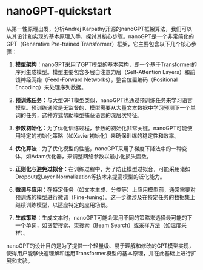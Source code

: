 # nanoGPT-quickstart

从第一性原理出发，分析Andrej Karpathy开源的nanoGPT框架算法，我们可以从其设计和实现的基本原理入手，探讨其核心步骤。nanoGPT是一个非常简化的GPT（Generative Pre-trained Transformer）框架，它主要包含以下几个核心步骤：

1. **模型架构**：nanoGPT采用了GPT模型的基本架构，即一个基于Transformer的序列生成模型。模型主要包含多层自注意力层（Self-Attention Layers）和前馈神经网络（Feed-Forward Networks），整合位置编码（Positional Encoding）来处理序列数据。

2. **预训练任务**：与大型GPT模型类似，nanoGPT也通过预训练任务来学习语言模型。预训练通常是无监督的，模型需要从大量文本数据中学习预测下一个单词的任务，这种方式帮助模型捕获语言的深层次特征。

3. **参数初始化**：为了优化训练过程，参数的初始化非常关键。nanoGPT可能使用特定的初始化策略（如Xavier初始化）来确保训练的稳定性和效率。

4. **优化算法**：为了优化模型的性能，nanoGPT采用了梯度下降法中的一种变体，如Adam优化器，来调整网络参数以最小化损失函数。

5. **正则化与避免过拟合**：在训练过程中，为了防止模型过拟合，可能采用诸如Dropout或Layer Normalization等技术来提高模型的泛化能力。

6. **微调与应用**：在特定任务（如文本生成、分类等）上应用模型前，通常需要对预训练的模型进行微调（Fine-tuning）。这一步骤涉及在特定任务的数据集上继续训练模型，以适应特定的应用场景。

7. **生成策略**：生成文本时，nanoGPT可能会采用不同的策略来选择最可能的下一个单词，如贪婪搜索、束搜索（Beam Search）或采样方法（如温度采样）。

nanoGPT的设计目的是为了提供一个轻量级、易于理解和修改的GPT模型实现，使得用户能够快速理解和运用Transformer模型的基本原理，并在此基础上进行扩展和实验。
